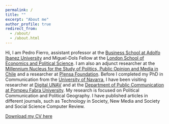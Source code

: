 ```yaml
---
permalink: /
title: ""
excerpt: "About me"
author_profile: true
redirect_from: 
  - /about/
  - /about.html
---
```


Hi, I am Pedro Fierro, assistant professor at the [Business School at Adolfo Ibanez University](https://negocios.uai.cl/) and Miguel-Dols Fellow at the [London School of Economics and Political Science](https://www.lse.ac.uk/canada-blanch/activities/Fellowship-Scheme). I am also an adjunct researcher at the [Millennium Nucleus for the Study of Politics, Public Opinion and Media in Chile](https://mepop.cl/) and a researcher at [P!ensa Foundation](https://www.fundacionpiensa.cl/inicio/). Before I completed my PhD in Communication from the [University of Navarra](https://www.unav.edu/web/facultad-de-comunicacion), I have been visiting researcher at [Digital UNAV](https://www.unav.edu/web/facultad-de-comunicacion/profesores-e-investigacion/digitalunav) and at the [Department of Public Communication at Pompeu Fabra University](https://www.upf.edu/web/comunicacio). My research is focused on Political Communication and Political Geography. I have published articles in different journals, such as Technology in Society, New Media and Society and Social Science Computer Review. 

[Download my CV here](https://pedrofierroz87.github.io/files/PedroFierro_CV.pdf)
